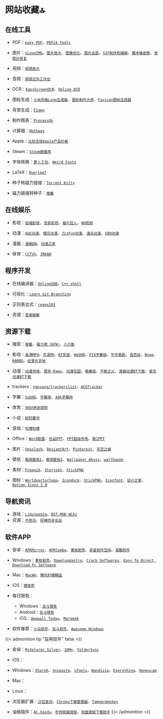# 网站收藏🔝


<!--more-->

## 在线工具

- PDF：[`easy PDF`](https://easypdf.com/cn)、[`PDF24 Tools`](https://tools.pdf24.org/zh/)

- 图片：[`iLoveIMG`](https://www.iloveimg.com/zh-cn)、[`图片放大`](https://bigjpg.com/)、[`图像优化`](https://zh.recompressor.com/)、[`图片去底`](https://www.aigei.com/bgremover)、[`GIF制作和编辑`](https://ezgif.com/)、[`魔术橡皮擦`](https://jpgrm.com/)、[`老照片修复`](https://jpghd.com/)

- 视频：[`视频放大`](https://bigmp4.com/)

- 音频：[`网易见外工作台`](https://jianwai.youdao.com/)

- OCR：[`EasyScreenOCR`](https://online.easyscreenocr.com/ZH)、[`Online OCR`](https://www.onlineocr.net/zh_hans/)

- 图标生成：[`小米风格Logo生成器`](https://mi-logo.lvwzhen.com)、[`图标制作大师`](https://geticon.cn/)、[`Favicon图标生成器`](https://realfavicongenerator.net/)

- 背景生成：[`Figen`](https://figen.cc/)

- 制作图表：[`ProcessOn`](https://processon.com/)

- 计算器：[`Mathway`](https://www.mathway.com/zh/BasicMath)

- Apple：[`比较全球Apple产品价格`](https://themacindex.com/)

- Steam：[`Steam数据库`](https://steamdb.info/)

- 字体转换：[`萝卜工坊`](http://www.beautifulcarrot.com/)、[`Weird Fonts`](https://beizhedenglong.github.io/weird-fonts/)

- LaTeX：[`Overleaf`](https://cn.overleaf.com/)

- 种子转磁力链接：[`Torrent Kitty`](https://cn.torrentkitty.tv/)

- 磁力链接转种子：[`搜番`](https://sofan.pro/info/ee14f60549f81fc39f746d10ec68df392f223dfa.html)

## 在线娱乐

- 影视：[`低端影视`](https://ddrk.me/)、[`奈菲影视`](https://www.nfmovies.com/)、[`看片狂人`](https://www.kpkuang.com/)、[`NO视频`](https://www.novipnoad.com/)

- 动漫：[`AGE动漫`](http://www.age.tv/)、[`樱花动漫`](https://www.yhdmp.cc/)、[`ZzzFun动漫`](http://www.zzzfun.com/)、[`漫岛动漫`](https://www.mandao.tv/)、[`EDD动漫`](https://www.edddm.com/)

- 漫画：[`漫画DB`](https://www.manhuadb.com/)、[`动漫之家`](https://www.dmzj.com/)

- 体育：[`CCTV5`](https://tv.cctv.com/live/cctv5/)、[`JRKAN`](http://jrkankan.com/)

## 程序开发

- 在线编译器：[`OnlineGDB`](https://www.onlinegdb.com/)、[`C++ shell`](http://cpp.sh/)

- 可视化：[`Learn Git Branching`](https://learngitbranching.js.org/?locale=zh_CN)

- 正则表达式：[`regex101`](https://regex101.com/)

- 资源：[`吾爱破解`](https://www.52pojie.cn/)

## 资源下载

- 搜索：[`搜番`](https://sofan.icu/)、[`磁力爬（GFW）`](https://www.cilipa.com/)、[`八爪鱼`](https://磁搜.com/)

- 影视：[`高清MP4`](https://www.mp4fan.org/)、[`片源网`](http://pianyuan.org/)、[`BT天堂`](https://www.bt-tt.com/)、[`WebHD`](https://webhd.cc/)、[`FIX字幕侠`](https://www.zimuxia.cn/)、[`牛牛美剧`](http://www.nnmeiju.com/)、[`音范丝`](https://www.yinfans.net/)、[`Nyaa`](https://nyaa.si/)、[`RARBG`](https://rarbg.to/)、[`纪录片天地`](http://www.jlpcn.net/)

- 动漫：[`动漫领域`](https://dmly.me/)、[`肥羊-Raws`](https://fy-raws.org/resource_lists/)、[`动漫花园`](https://share.dmhy.org/)、[`萌番组`](https://bangumi.moe/)、[`不移之火`](https://www.byzhihuo.com/)、[`漫猫动漫BT下载`](http://www.comicat.org)、[`爱恋动漫BT下载`](http://www.kisssub.org)

- trackers：[`ngosang/trackerslist`](https://github.com/ngosang/trackerslist)、[`ACGTracker`](http://acgtracker.com/)

- 字幕：[`SubHD`](https://subhd.tv/)、[`字幕库`](http://zimuku.org/)、[`A4k字幕网`](https://www.a4k.net/)

- 体育：[`90分钟足球网`](http://90oo.com/)

- 小说：[`知轩藏书`](http://zxcs.me/)

- 游戏：[`叽哩叽哩`](https://www.jiligamefun.com/)

- Office：[`Word联盟`](http://www.wordlm.com/)、[`优品PPT`](https://www.ypppt.com)、[`PPT超级市场`](https://ppt.sotary.com)、[`第1PPT`](http://www.1ppt.com)

- 图片：[`Unsplash`](https://unsplash.com)、[`DeviantArt`](https://www.deviantart.com)、[`Pinterest`](https://www.pinterest.com)、[`天空之城`](https://www.skypixel.com/)

- 壁纸：[`极简壁纸1`](https://bz.zzzmh.cn/index)、[`极简壁纸2`](http://www.jijianzy.com/bz/)、[`Wallpaper Abyss`](https://wall.alphacoders.com/)、[`wallhaven`](https://wallhaven.cc/)

- 素材：[`Freepik`](https://www.freepik.com)、[`Storyset`](https://storyset.com/)、[`StickPNG`](https://www.stickpng.com/)

- 图标：[`Worldvectorlogo`](https://worldvectorlogo.com/zh)、[`Iconduck`](https://iconduck.com/)、[`StickPNG`](https://www.stickpng.com/)、[`Iconfont`](https://www.iconfont.cn/)、[`设计之家`](https://www.sj33.cn/sc/)、[`Notion Icons 5.0`](https://notionv5.vyshnav.xyz/)

## 导航资讯

- 游戏：[`Liquipedia`](https://liquipedia.net/)、[`DST-MOD Wiki`](https://wiki.flapi.cn/doku.php)
- 资源：[`不死鸟`](https://iao.su/)、[`好棒的羊毛站`](https://wohaobang.cn/)

## 软件APP

- 安卓：[`APKMirror`](https://www.apkmirror.com/)、[`APKCombo`](https://apkcombo.com/zh/)、[`果核剥壳`](https://www.ghpym.com/)、[`异星软件空间`](https://www.yxssp.com/)、[`易酷软件`](https://www.yikurj.com/)

- Windows：[`果核剥壳`](https://www.ghpym.com/)、[`Downloadastro`](https://zh.downloadastro.com/)、[`Crack Softwares`](https://multisoftwares.com/)、[`Easy To Direct Download Pc Software`](https://up4pc.com/)

- Mac：[`MacWk`](https://macwk.com/)、[`腾讯柠檬精选`](https://lemon.qq.com/lab/)

- iOS：[`捷径库`](https://jiejingku.net/)

- 每日限免：
    - Windows：[`反斗限免`](http://free.apprcn.com/)
    - Android：[`反斗限免`](http://free.apprcn.com/)
    - iOS：[`Appwall Today`](https://appwall.today/)、[`Mergeek`](https://mergeek.com/free/apps)

- 软件推荐：[`小众软件`](https://www.appinn.com/)、[`反斗软件`](http://www.apprcn.com/)、[`Awesome Windows`](https://github.com/Awesome-Windows/Awesome/blob/master/README-cn.md)

{{< admonition tip "自用软件" false >}}
- 安卓：[`MiXplorer Silver`](https://play.google.com/store/apps/details?id=com.mixplorer.silver)、[`1DM+`](https://play.google.com/store/apps/details?id=idm.internet.download.manager.plus)、[`FolderSync`](https://play.google.com/store/apps/details?id=dk.tacit.android.foldersync.lite)

- iOS：

- Windows：[`ShareX`](https://getsharex.com/)、[`Snipaste`](https://zh.snipaste.com/)、[`uTools`](https://u.tools/)、[`Bandizip`](https://www.bandisoft.com/bandizip/)、[`Everything`](https://www.voidtools.com/zh-cn/)、[`Honeycam`](https://www.bandisoft.com/honeycam/)

- Mac：

- Linux：

- 浏览器扩展：[`沙拉查词`](https://chrome.google.com/webstore/detail/%E6%B2%99%E6%8B%89%E6%9F%A5%E8%AF%8D-%E8%81%9A%E5%90%88%E8%AF%8D%E5%85%B8%E5%88%92%E8%AF%8D%E7%BF%BB%E8%AF%91/cdonnmffkdaoajfknoeeecmchibpmkmg?hl=cn)、[`Chrono下载管理器`](https://chrome.google.com/webstore/detail/chrono-download-manager/mciiogijehkdemklbdcbfkefimifhecn?hl=cn)、[`Tampermonkey`](https://chrome.google.com/webstore/detail/tampermonkey/dhdgffkkebhmkfjojejmpbldmpobfkfo?hl=cn)

- 油猴插件：[`AC-baidu`](https://greasyfork.org/zh-CN/scripts/14178-ac-baidu-%E9%87%8D%E5%AE%9A%E5%90%91%E4%BC%98%E5%8C%96%E7%99%BE%E5%BA%A6%E6%90%9C%E7%8B%97%E8%B0%B7%E6%AD%8C%E5%BF%85%E5%BA%94%E6%90%9C%E7%B4%A2-favicon-%E5%8F%8C%E5%88%97)、[`秒传链接提取`](https://greasyfork.org/zh-CN/scripts/424574-%E7%A7%92%E4%BC%A0%E9%93%BE%E6%8E%A5%E6%8F%90%E5%8F%96)、[`网盘直链下载助手`](https://greasyfork.org/zh-CN/scripts/436446-%E7%BD%91%E7%9B%98%E7%9B%B4%E9%93%BE%E4%B8%8B%E8%BD%BD%E5%8A%A9%E6%89%8B)
{{< /admonition >}}
